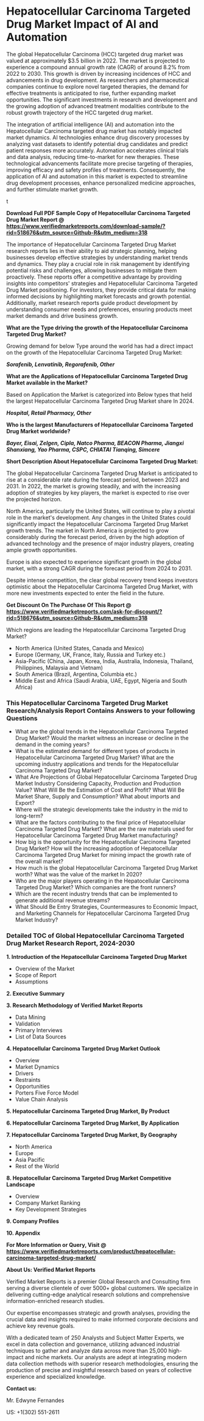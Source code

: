 <meta name="title" content="Global Hepatocellular Carcinoma Targeted Drug Market Impact of AI and Automation"><meta name="description" content="The global Hepatocellular Carcinoma (HCC) targeted drug market was valued at approximately $3.5 billion in 2022. The market is projected to experience a compound annua"><meta name="title" content="Hepatocellular Carcinoma Targeted Drug Market Size, Share, Scope, Trends, Growth, Opportunities, Analysis, Forecast"><h1>Hepatocellular Carcinoma Targeted Drug Market Impact of AI and Automation</h1><p>The global Hepatocellular Carcinoma (HCC) targeted drug market was valued at approximately $3.5 billion in 2022. The market is projected to experience a compound annual growth rate (CAGR) of around 8.2% from 2022 to 2030. This growth is driven by increasing incidences of HCC and advancements in drug development. As researchers and pharmaceutical companies continue to explore novel targeted therapies, the demand for effective treatments is anticipated to rise, further expanding market opportunities. The significant investments in research and development and the growing adoption of advanced treatment modalities contribute to the robust growth trajectory of the HCC targeted drug market.</p><p>The integration of artificial intelligence (AI) and automation into the Hepatocellular Carcinoma targeted drug market has notably impacted market dynamics. AI technologies enhance drug discovery processes by analyzing vast datasets to identify potential drug candidates and predict patient responses more accurately. Automation accelerates clinical trials and data analysis, reducing time-to-market for new therapies. These technological advancements facilitate more precise targeting of therapies, improving efficacy and safety profiles of treatments. Consequently, the application of AI and automation in this market is expected to streamline drug development processes, enhance personalized medicine approaches, and further stimulate market growth.</p>t</p><p id="" class=""><strong>Download Full PDF Sample Copy of Hepatocellular Carcinoma Targeted Drug Market Report @ <a href="https://www.verifiedmarketreports.com/download-sample/?rid=518676&utm_source=Github-R&utm_medium=318" target="_blank">https://www.verifiedmarketreports.com/download-sample/?rid=518676&utm_source=Github-R&utm_medium=318</a></strong></p><p>The importance of&nbsp;Hepatocellular Carcinoma Targeted Drug Market research reports lies in their ability to aid strategic planning, helping businesses develop effective strategies by understanding market trends and dynamics. They play a crucial role in risk management by identifying potential risks and challenges, allowing businesses to mitigate them proactively. These reports offer a competitive advantage by providing insights into competitors' strategies and Hepatocellular Carcinoma Targeted Drug Market positioning. For investors, they provide critical data for making informed decisions by highlighting market forecasts and growth potential. Additionally, market research reports guide product development by understanding consumer needs and preferences, ensuring products meet market demands and drive business growth.</p><p><strong>What are the&nbsp;Type driving the growth of the Hepatocellular Carcinoma Targeted Drug Market?</strong></p><p id="" class="">Growing demand for below Type around the world has had a direct impact on the growth of the Hepatocellular Carcinoma Targeted Drug Market:</p><em><strong>Sorafenib, Lenvatinib, Regorafenib, Other</strong></em></p><strong>What are the&nbsp;Applications&nbsp;of Hepatocellular Carcinoma Targeted Drug Market available in the Market?</strong></p><p id="" class="">Based on Application the Market is categorized into Below types that held the largest Hepatocellular Carcinoma Targeted Drug Market share In 2024.</p><em><strong>Hospital, Retail Pharmacy, Other</strong></em></p><strong>Who is the largest Manufacturers of Hepatocellular Carcinoma Targeted Drug Market worldwide?</strong></p><p><em><strong>Bayer, Eisai, Zelgen, Cipla, Natco Pharma, BEACON Pharma, Jiangxi Shanxiang, Yao Pharma, CSPC, CHIATAI Tianqing, Simcere</strong></em></p><p id="" class=""><strong>Short Description About Hepatocellular Carcinoma Targeted Drug Market:</strong></p><p>The global Hepatocellular Carcinoma Targeted Drug Market is anticipated to rise at a considerable rate during the forecast period, between 2023 and 2031. In 2022, the market is growing steadily, and with the increasing adoption of strategies by key players, the market is expected to rise over the projected horizon.</p><p>North America, particularly the United States, will continue to play a pivotal role in the market's development. Any changes in the United States could significantly impact the Hepatocellular Carcinoma Targeted Drug Market growth trends. The market in North America is projected to grow considerably during the forecast period, driven by the high adoption of advanced technology and the presence of major industry players, creating ample growth opportunities.</p><p>Europe is also expected to experience significant growth in the global market, with a strong CAGR during the forecast period from 2024 to 2031.</p><p>Despite intense competition, the clear global recovery trend keeps investors optimistic about the Hepatocellular Carcinoma Targeted Drug Market, with more new investments expected to enter the field in the future.</p><p id="" class=""><strong>Get Discount On The Purchase Of This Report @ <a href="https://www.verifiedmarketreports.com/ask-for-discount/?rid=518676&utm_source=Github-R&utm_medium=318" target="_blank">https://www.verifiedmarketreports.com/ask-for-discount/?rid=518676&utm_source=Github-R&utm_medium=318</a></strong></p>Which regions are leading the Hepatocellular Carcinoma Targeted Drug Market?</p><ul><li>North America (United States, Canada and Mexico)</li><li>Europe (Germany, UK, France, Italy, Russia and Turkey etc.)</li><li>Asia-Pacific (China, Japan, Korea, India, Australia, Indonesia, Thailand, Philippines, Malaysia and Vietnam)</li><li>South America (Brazil, Argentina, Columbia etc.)</li><li>Middle East and Africa (Saudi Arabia, UAE, Egypt, Nigeria and South Africa)</li></ul><h3 id="" class="">This Hepatocellular Carcinoma Targeted Drug Market Research/Analysis Report Contains Answers to your following Questions</h3><ul><li>What are the global trends in the Hepatocellular Carcinoma Targeted Drug Market? Would the market witness an increase or decline in the demand in the coming years?</li><li>What is the estimated demand for different types of products in Hepatocellular Carcinoma Targeted Drug Market? What are the upcoming industry applications and trends for the Hepatocellular Carcinoma Targeted Drug Market?</li><li>What Are Projections of Global Hepatocellular Carcinoma Targeted Drug Market Industry Considering Capacity, Production and Production Value? What Will Be the Estimation of Cost and Profit? What Will Be Market Share, Supply and Consumption? What about imports and Export?</li><li>Where will the strategic developments take the industry in the mid to long-term?</li><li>What are the factors contributing to the final price of Hepatocellular Carcinoma Targeted Drug Market? What are the raw materials used for Hepatocellular Carcinoma Targeted Drug Market manufacturing?</li><li>How big is the opportunity for the Hepatocellular Carcinoma Targeted Drug Market? How will the increasing adoption of Hepatocellular Carcinoma Targeted Drug Market for mining impact the growth rate of the overall market?</li><li>How much is the global Hepatocellular Carcinoma Targeted Drug Market worth? What was the value of the market In 2020?</li><li>Who are the major players operating in the Hepatocellular Carcinoma Targeted Drug Market? Which companies are the front runners?</li><li>Which are the recent industry trends that can be implemented to generate additional revenue streams?</li><li>What Should Be Entry Strategies, Countermeasures to Economic Impact, and Marketing Channels for Hepatocellular Carcinoma Targeted Drug Market Industry?</li></ul><h3 id="" class="">Detailed TOC of Global Hepatocellular Carcinoma Targeted Drug Market Research Report, 2024-2030</h3><p id="" class=""><strong>1. Introduction of the Hepatocellular Carcinoma Targeted Drug Market</strong></p><ul><li>Overview of the Market</li><li>Scope of Report</li><li>Assumptions</li></ul><p id="" class=""><strong>2. Executive Summary</strong></p><p id="" class=""><strong>3. Research Methodology of Verified Market Reports</strong></p><ul><li>Data Mining</li><li>Validation</li><li>Primary Interviews</li><li>List of Data Sources</li></ul><p id="" class=""><strong>4. Hepatocellular Carcinoma Targeted Drug Market Outlook</strong></p><ul><li>Overview</li><li>Market Dynamics</li><li>Drivers</li><li>Restraints</li><li>Opportunities</li><li>Porters Five Force Model</li><li>Value Chain Analysis</li></ul><p id="" class=""><strong>5. Hepatocellular Carcinoma Targeted Drug Market, By Product</strong></p><p id="" class=""><strong>6. Hepatocellular Carcinoma Targeted Drug Market, By Application</strong></p><p id="" class=""><strong>7. Hepatocellular Carcinoma Targeted Drug Market, By Geography</strong></p><ul><li>North America</li><li>Europe</li><li>Asia Pacific</li><li>Rest of the World</li></ul><p id="" class=""><strong>8. Hepatocellular Carcinoma Targeted Drug Market Competitive Landscape</strong></p><ul><li>Overview</li><li>Company Market Ranking</li><li>Key Development Strategies</li></ul><p id="" class=""><strong>9. Company Profiles</strong></p><p id="" class=""><strong>10. Appendix</strong></p><p id="" class=""><strong>For More Information or Query, Visit @ <a href="https://www.verifiedmarketreports.com/product/hepatocellular-carcinoma-targeted-drug-market/" target="_blank">https://www.verifiedmarketreports.com/product/hepatocellular-carcinoma-targeted-drug-market/</a></strong></p><p id="" class=""><strong>About Us: Verified Market Reports</strong></p><p id="" class="">Verified Market Reports is a premier Global Research and Consulting firm serving a diverse clientele of over 5000+ global customers. We specialize in delivering cutting-edge analytical research solutions and comprehensive information-enriched research studies.</p><p id="" class="">Our expertise encompasses strategic and growth analyses, providing the crucial data and insights required to make informed corporate decisions and achieve key revenue goals.</p><p id="" class="">With a dedicated team of 250 Analysts and Subject Matter Experts, we excel in data collection and governance, utilizing advanced industrial techniques to gather and analyze data across more than 25,000 high-impact and niche markets. Our analysts are adept at integrating modern data collection methods with superior research methodologies, ensuring the production of precise and insightful research based on years of collective experience and specialized knowledge.</p><p id="" class=""><strong>Contact us:</strong></p><p id="" class="">Mr. Edwyne Fernandes</p><p id="" class="">US: +1(302) 551-2611</p>